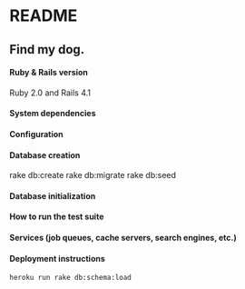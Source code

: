 # README

## Find my dog.

#### Ruby & Rails version

Ruby 2.0 and Rails 4.1

#### System dependencies

#### Configuration

#### Database creation

rake db:create
rake db:migrate
rake db:seed


#### Database initialization

#### How to run the test suite

#### Services (job queues, cache servers, search engines, etc.)

#### Deployment instructions



```heroku run rake db:schema:load```



